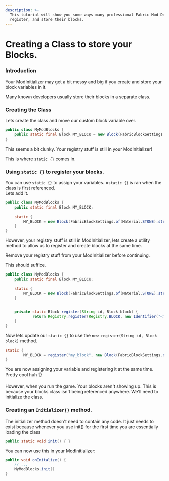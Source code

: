```yaml
---
description: >-
  This tutorial will show you some ways many professional Fabric Mod Developers
  register, and store their blocks.
---
```


# Creating a Class to store your Blocks.

### Introduction

Your ModInitializer may get a bit messy and big if you create and store your block variables in it.

Many known developers usually store their blocks in a separate class.

### Creating the Class

Lets create the class and move our custom block variable over.

```java
public class MyModBlocks {
    public static final Block MY_BLOCK = new Block(FabricBlockSettings.of(Material.STONE).strength(3, 10));
}
```

This seems a bit clunky. Your registry stuff is still in your ModInitializer!

This is where `static {}` comes in.

### Using `static {}` to register your blocks.

You can use `static {}` to assign your variables. =`static {}` is ran when the class is first referenced.\
Lets add it.

```java
public class MyModBlocks {
    public static final Block MY_BLOCK;
    
    static {
        MY_BLOCK = new Block(FabricBlockSettings.of(Material.STONE).strength(3, 10));
    }
}
```

However, your registry stuff is still in ModInitializer, lets create a utility method to allow us to register and create blocks at the same time.

Remove your registry stuff from your ModInitializer before continuing.

This should suffice.

```java
public class MyModBlocks {
    public static final Block MY_BLOCK;
    
    static {
        MY_BLOCK = new Block(FabricBlockSettings.of(Material.STONE).strength(3, 10));
    }
    
    
    private static Block register(String id, Block block) {
            return Registry.register(Registry.BLOCK, new Identifier("<mod-id>", id), block);
    }
}
```

Now lets update our `static {}` to use the `new register(String id, Block block)` method.

```java
static {
        MY_BLOCK = register("my_block", new Block(FabricBlockSettings.of(Material.STONE).strength(3, 10)));
}
```

You are now assigning your variable and registering it at the same time. Pretty cool huh 👌

However, when you run the game. Your blocks aren't showing up. This is because your blocks class isn't being referenced anywhere. We'll need to initialize the class.

### Creating an `Initializer()` method.

The initializer method doesn't need to contain any code. It just needs to exist because whenever you use init() for the first time you are essentially loading the class

```java
public static void init() { }
```

You can now use this in your ModInitializer:

```java
public void onInitalize() {
    // ...
    MyModBlocks.init()
}
```
